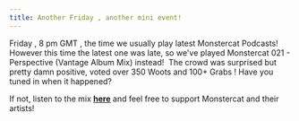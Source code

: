 ```yaml
---
title: Another Friday , another mini event!
---
```

Friday , 8 pm GMT , the time we usually play latest Monstercat Podcasts! However this time the latest one was late, so
we've played Monstercat 021 - Perspective (Vantage Album Mix) instead!  The crowd was surprised but pretty damn
positive, voted over 350 Woots and 100+ Grabs ! Have you tuned in when it happened?

If not, listen to the mix [**here**](https://soundcloud.com/monstercat/vantage-album-mix) and feel free to support
Monstercat and their artists! 
